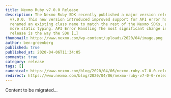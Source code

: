 ```yaml
---
title: Nexmo Ruby v7.0.0 Release
description: The Nexmo Ruby SDK recently published a major version release,
  v7.0.0. This new version introduced improved support for API error handling,
  renamed an existing class name to match the rest of the Nexmo SDKs, and added
  more static typing. API Error Handling The most significant change in this new
  release is the way the SDK […]
thumbnail: https://www.nexmo.com/wp-content/uploads/2020/04/image.png
author: ben-greenberg
published: true
published_at: 2020-04-06T11:34:05
comments: true
category: release
tags: []
canonical: https://www.nexmo.com/blog/2020/04/06/nexmo-ruby-v7-0-0-release-dr
redirect: https://www.nexmo.com/blog/2020/04/06/nexmo-ruby-v7-0-0-release-dr
---
```

Content to be migrated...